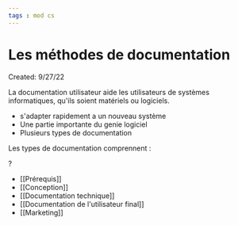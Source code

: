 ```yaml
---
tags : mod cs
---
```

# Les méthodes de documentation
Created: 9/27/22

 La documentation utilisateur aide les utilisateurs de systèmes informatiques, qu'ils soient matériels ou logiciels.
- s'adapter rapidement a un nouveau système 
- Une partie importante du genie logiciel
- Plusieurs types de documentation


Les types de documentation comprennent :

?
- [[Prérequis]]   
- [[Conception]]  
- [[Documentation technique]] 
- [[Documentation de l'utilisateur final]] 
- [[Marketing]] 
<!--SR:!2023-01-18,8,170-->